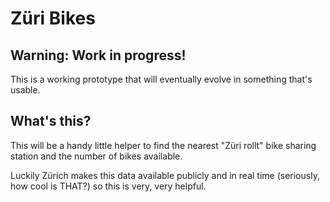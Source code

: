 # Züri Bikes

## Warning: Work in progress!
This is a working prototype that will eventually evolve in something that's usable.

## What's this?
This will be a handy little helper to find the nearest "Züri rollt" bike sharing station and the number of bikes available.

Luckily Zürich makes this data available publicly and in real time (seriously, how cool is THAT?) so this is very, very helpful.